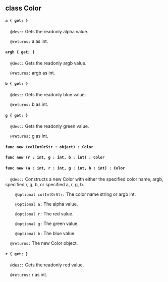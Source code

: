 ## class Color

#### ```a { get; }```

&nbsp;&nbsp;&nbsp;&nbsp;```@desc:``` Gets the readonly alpha value.

&nbsp;&nbsp;&nbsp;&nbsp;```@returns:``` a as int.

#### ```argb { get; }```

&nbsp;&nbsp;&nbsp;&nbsp;```@desc:``` Gets the readonly argb value.

&nbsp;&nbsp;&nbsp;&nbsp;```@returns:``` argb as int.

#### ```b { get; }```

&nbsp;&nbsp;&nbsp;&nbsp;```@desc:``` Gets the readonly blue value.

&nbsp;&nbsp;&nbsp;&nbsp;```@returns:``` b as int.

#### ```g { get; }```

&nbsp;&nbsp;&nbsp;&nbsp;```@desc:``` Gets the readonly green value.

&nbsp;&nbsp;&nbsp;&nbsp;```@returns:``` g as int.

#### ```func new (colIntOrStr : object) : Color```

#### ```func new (r : int, g : int, b : int) : Color```

#### ```func new (a : int, r : int, g : int, b : int) : Color```

&nbsp;&nbsp;&nbsp;&nbsp;```@desc:``` Constructs a new Color with either the specified color name, argb, specified r, g, b, or specified a, r, g, b.

&nbsp;&nbsp;&nbsp;&nbsp;&nbsp;&nbsp;&nbsp;&nbsp;```@optional colIntOrStr:``` The color name string or argb int.

&nbsp;&nbsp;&nbsp;&nbsp;&nbsp;&nbsp;&nbsp;&nbsp;```@optional a:``` The alpha value.

&nbsp;&nbsp;&nbsp;&nbsp;&nbsp;&nbsp;&nbsp;&nbsp;```@optional r:``` The red value.

&nbsp;&nbsp;&nbsp;&nbsp;&nbsp;&nbsp;&nbsp;&nbsp;```@optional g:``` The green value.

&nbsp;&nbsp;&nbsp;&nbsp;&nbsp;&nbsp;&nbsp;&nbsp;```@optional b:``` The blue value.

&nbsp;&nbsp;&nbsp;&nbsp;```@returns:``` The new Color object.

#### ```r { get; }```

&nbsp;&nbsp;&nbsp;&nbsp;```@desc:``` Gets the readonly red value.

&nbsp;&nbsp;&nbsp;&nbsp;```@returns:``` r as int.

